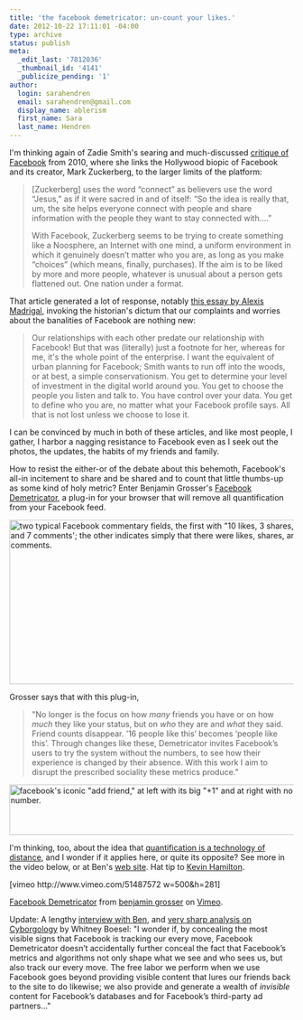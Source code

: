 ```yaml
---
title: 'the facebook demetricator: un-count your likes.'
date: 2012-10-22 17:11:01 -04:00
type: archive
status: publish
meta:
  _edit_last: '7812036'
  _thumbnail_id: '4141'
  _publicize_pending: '1'
author:
  login: sarahendren
  email: sarahendren@gmail.com
  display_name: ablerism
  first_name: Sara
  last_name: Hendren
---
```


<p>I'm thinking again of Zadie Smith's searing and much-discussed <a href="http://www.nybooks.com/articles/archives/2010/nov/25/generation-why/?pagination=false">critique of Facebook</a> from 2010, where she links the Hollywood biopic of Facebook and its creator, Mark Zuckerberg, to the larger limits of the platform:</p>
<blockquote><p>[Zuckerberg] uses the word “connect” as believers use the word “Jesus,” as if it were sacred in and of itself: “So the idea is really that, um, the site helps everyone connect with people and share information with the people they want to stay connected with….”</p>
<p>With Facebook, Zuckerberg seems to be trying to create something like a Noosphere, an Internet with one mind, a uniform environment in which it genuinely doesn’t matter who you are, as long as you make “choices” (which means, finally, purchases). If the aim is to be liked by more and more people, whatever is unusual about a person gets flattened out. One nation under a format.</p></blockquote>
<p>That article generated a lot of response, notably <a href="http://www.theatlantic.com/technology/archive/2010/11/literary-writers-and-social-media-a-response-to-zadie-smith/66257/">this essay by Alexis Madrigal</a>, invoking the historian's dictum that our complaints and worries about the banalities of Facebook are nothing new:</p>
<blockquote><p>Our relationships with each other predate our relationship with Facebook! But that was (literally) just a footnote for her, whereas for me, it's the whole point of the enterprise. I want the equivalent of urban planning for Facebook; Smith wants to run off into the woods, or at best, a simple conservationism. You get to determine your level of investment in the digital world around you. You get to choose the people you listen and talk to. You have control over your data. You get to define who you are, no matter what your Facebook profile says. All that is not lost unless we choose to lose it.</p></blockquote>
<p>I can be convinced by much in both of these articles, and like most people, I gather, I harbor a nagging resistance to Facebook even as I seek out the photos, the updates, the habits of my friends and family.</p>
<p>How to resist the either-or of the debate about this behemoth, Facebook's all-in incitement to share and be shared and to count that little thumbs-up as some kind of holy metric? Enter Benjamin Grosser's <a href="http://bengrosser.com/projects/facebook-demetricator/">Facebook Demetricator,</a> a plug-in for your browser that will remove all quantification from your Facebook feed.</p>
<p><a href="http://ablersite.files.wordpress.com/2012/10/demetricator-home-master-530x291.jpg"><img class="alignnone  wp-image-4141" title="demetricator-home-master-530x291" alt="two typical Facebook commentary fields, the first with &quot;10 likes, 3 shares, and 7 comments'; the other indicates simply that there were likes, shares, and comments." src="{{ site.baseurl }}/uploads/demetricator-home-master-530x291.jpg" width="530" height="291" /></a></p>
<p>Grosser says that with this plug-in,</p>
<blockquote><p>"No longer is the focus on how <em>many</em> friends you have or on how <em>much</em> they like your status, but on <em>who</em> they are and <em>what</em> they said. Friend counts disappear. ’16 people like this’ becomes ‘people like this’. Through changes like these, Demetricator invites Facebook’s users to try the system without the numbers, to see how their experience is changed by their absence. With this work I aim to disrupt the prescribed sociality these metrics produce."</p></blockquote>
<p><a href="http://ablersite.files.wordpress.com/2012/10/fbd-addfriend-530.jpg"><img class="alignnone size-full wp-image-4144" title="fbd-addfriend-530" alt="facebook's iconic &quot;add friend,&quot; at left with its big &quot;+1&quot; and at right with no number." src="{{ site.baseurl }}/uploads/fbd-addfriend-530.jpg" width="530" height="89" /></a></p>
<p>I'm thinking, too, about the idea that <a href="http://ablersite.org/2011/05/19/a-technology-of-distance/">quantification is a technology of distance</a>, and I wonder if it applies here, or quite its opposite? See more in the video below, or at Ben's <a href="http://bengrosser.com/projects/facebook-demetricator/">web site</a>. Hat tip to <a href="http://complexfields.org/">Kevin Hamilton</a>.</p>
<p>[vimeo http://www.vimeo.com/51487572 w=500&amp;h=281]</p>
<p><a href="http://vimeo.com/51487572">Facebook Demetricator</a> from <a href="http://vimeo.com/grosser">benjamin grosser</a> on <a href="http://vimeo.com">Vimeo</a>.</p>
<p>Update: A lengthy <a href="http://rhizome.org/editorial/2012/nov/15/dont-give-me-numbers-interview-ben-grosser-about-f/">interview with Ben</a>, and <a href="http://thesocietypages.org/cyborgology/2012/11/24/what-would-facebook-be-like-without-quantification/">very sharp analysis on Cyborgology</a> by Whitney Boesel: "I wonder if, by concealing the most visible signs that Facebook is tracking our every move, Facebook Demetricator doesn’t accidentally further conceal the fact that Facebook’s metrics and algorithms not only shape what we see and who sees us, but also track our every move. The free labor we perform when we use Facebook goes beyond providing visible content that lures our friends back to the site to do likewise; we also provide and generate a wealth of <em>invisible</em> content for Facebook’s databases and for Facebook’s third-party ad partners..."</p>
